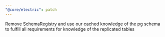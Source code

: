 ```yaml
---
"@core/electric": patch
---
```


Remove SchemaRegistry and use our cached knowledge of the pg schema to fulfill all requirements for knowledge of the replicated tables

